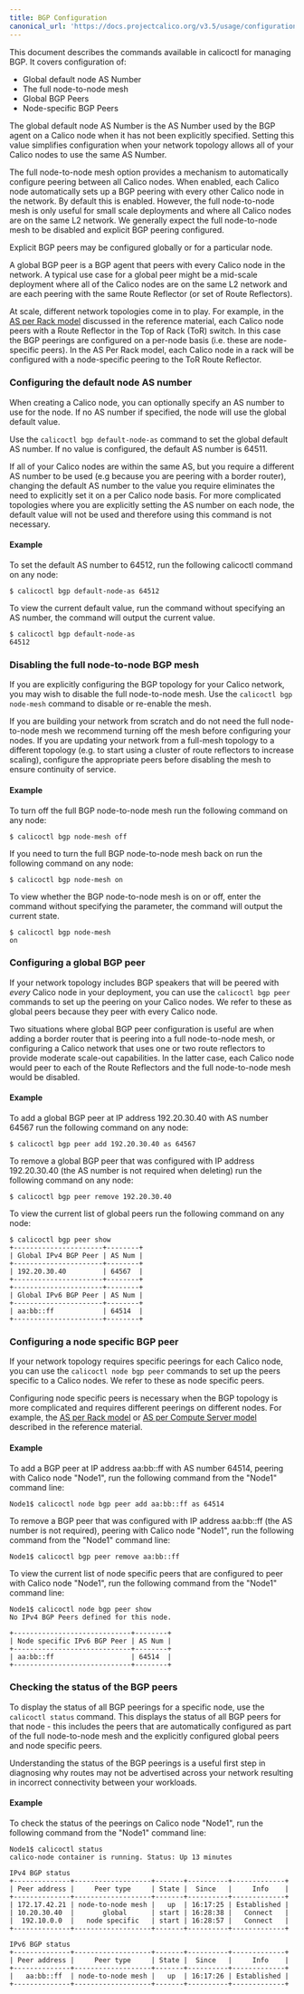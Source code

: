 ```yaml
---
title: BGP Configuration
canonical_url: 'https://docs.projectcalico.org/v3.5/usage/configuration/bgp'
---
```


This document describes the commands available in calicoctl for managing BGP.
It covers configuration of:

-  Global default node AS Number
-  The full node-to-node mesh
-  Global BGP Peers
-  Node-specific BGP Peers

The global default node AS Number is the AS Number used by the BGP agent on a
Calico node when it has not been explicitly specified.  Setting this value
simplifies configuration when your network topology allows all of your Calico
nodes to use the same AS Number.

The full node-to-node mesh option provides a mechanism to automatically
configure peering between all Calico nodes.  When enabled, each Calico node
automatically sets up a BGP peering with every other Calico node in the
network.  By default this is enabled.  However, the full node-to-node mesh is
only useful for small scale deployments and where all Calico nodes are on the
same L2 network.  We generally expect the full node-to-node mesh to be disabled
and explicit BGP peering configured.

Explicit BGP peers may be configured globally or for a particular node.

A global BGP peer is a BGP agent that peers with every Calico node in the
network.  A typical use case for a global peer might be a mid-scale
deployment where all of the Calico nodes are on the same L2 network and are
each peering with the same Route Reflector (or set of Route Reflectors).

At scale, different network topologies come in to play.  For example, in the
[AS per Rack model]({{site.baseurl}}/{{page.version}}/reference/private-cloud/l3-interconnect-fabric#the-as-per-rack-model)
discussed in the reference material, each Calico node peers with
a Route Reflector in the Top of Rack (ToR) switch.  In this case the BGP
peerings are configured on a per-node basis (i.e. these are node-specific
peers).  In the AS Per Rack model, each Calico node in a rack will be
configured with a node-specific peering to the ToR Route Reflector.

### Configuring the default node AS number

When creating a Calico node, you can optionally specify an AS number to use for
the node.  If no AS number if specified, the node will use the global default
value.

Use the `calicoctl bgp default-node-as` command to set the global default AS
number.  If no value is configured, the default AS number is 64511.

If all of your Calico nodes are within the same AS, but you require a
different AS number to be used (e.g because you are peering with a border
router), changing the default AS number to the value you require eliminates
the need to explicitly set it on a per Calico node basis.  For more
complicated topologies where you are explicitly setting the AS number on each
node, the default value will not be used and therefore using this command is
not necessary.

#### Example

To set the default AS number to 64512, run the following calicoctl command on
any node:

	$ calicoctl bgp default-node-as 64512

To view the current default value, run the command without specifying an AS
number, the command will output the current value.

	$ calicoctl bgp default-node-as
	64512


### Disabling the full node-to-node BGP mesh

If you are explicitly configuring the BGP topology for your Calico network,
you may wish to disable the full node-to-node mesh.  Use the
`calicoctl bgp node-mesh` command to disable or re-enable the mesh.

If you are building your network from scratch and do not need the full
node-to-node mesh we recommend turning off the mesh before configuring your
nodes.  If you are updating your network from a full-mesh topology to a
different topology (e.g. to start using a cluster of route reflectors to
increase scaling), configure the appropriate peers before disabling the mesh
to ensure continuity of service.

#### Example

To turn off the full BGP node-to-node mesh run the following command on any
node:

	$ calicoctl bgp node-mesh off

If you need to turn the full BGP node-to-node mesh back on run the following
command on any node:

	$ calicoctl bgp node-mesh on

To view whether the BGP node-to-node mesh is on or off, enter the command
without specifying the parameter, the command will output the current state.

	$ calicoctl bgp node-mesh
	on


### Configuring a global BGP peer

If your network topology includes BGP speakers that will be peered with *every*
Calico node in your deployment, you can use the `calicoctl bgp peer` commands
to set up the peering on your Calico nodes.  We refer to these as global peers
because they peer with every Calico node.

Two situations where global BGP peer configuration is useful are when adding
a border router that is peering into a full node-to-node mesh, or configuring
a Calico network that uses one or two route reflectors to provide moderate
scale-out capabilities.  In the latter case, each Calico node would peer to
each of the Route Reflectors and the full node-to-node mesh would be
disabled.

#### Example

To add a global BGP peer at IP address 192.20.30.40 with AS number 64567 run
the following command on any node:

	$ calicoctl bgp peer add 192.20.30.40 as 64567

To remove a global BGP peer that was configured with IP address 192.20.30.40
(the AS number is not required when deleting) run the following command on any
node:

	$ calicoctl bgp peer remove 192.20.30.40

To view the current list of global peers run the following command on any node:

	$ calicoctl bgp peer show
	+----------------------+--------+
	| Global IPv4 BGP Peer | AS Num |
	+----------------------+--------+
	| 192.20.30.40         | 64567  |
	+----------------------+--------+
	+----------------------+--------+
	| Global IPv6 BGP Peer | AS Num |
	+----------------------+--------+
	| aa:bb::ff            | 64514  |
	+----------------------+--------+


### Configuring a node specific BGP peer

If your network topology requires specific peerings for each Calico node, you
can use the `calicoctl node bgp peer` commands to set up the peers specific to
a Calico nodes.  We refer to these as node specific peers.

Configuring node specific peers is necessary when the BGP topology is more
complicated and requires different peerings on different nodes.  For example,
the
[AS per Rack model]({{site.baseurl}}/{{page.version}}/reference/private-cloud/l3-interconnect-fabric#the-as-per-rack-model)
or
[AS per Compute Server model]({{site.baseurl}}/{{page.version}}/reference/private-cloud/l3-interconnect-fabric#the-as-per-compute-server-model)
described in the reference material.

#### Example

To add a BGP peer at IP address aa:bb::ff with AS number 64514,
peering with Calico node "Node1", run the following command from the "Node1"
command line:

	Node1$ calicoctl node bgp peer add aa:bb::ff as 64514

To remove a BGP peer that was configured with IP address aa:bb::ff (the AS
number is not required), peering with Calico node "Node1", run the following
command from the "Node1" command line:

	Node1$ calicoctl bgp peer remove aa:bb::ff

To view the current list of node specific peers that are configured to peer
with Calico node "Node1", run the following command from the "Node1" command
line:

	Node1$ calicoctl node bgp peer show
	No IPv4 BGP Peers defined for this node.

	+-----------------------------+--------+
	| Node specific IPv6 BGP Peer | AS Num |
	+-----------------------------+--------+
	| aa:bb::ff                   | 64514  |
	+-----------------------------+--------+


### Checking the status of the BGP peers

To display the status of all BGP peerings for a specific node, use the
`calicoctl status` command.  This displays the status of all BGP peers for
that node - this includes the peers that are automatically configured as part
of the full node-to-node mesh and the explicitly configured global peers and
node specific peers.

Understanding the status of the BGP peerings is a useful first step in
diagnosing why routes may not be advertised across your network resulting in
incorrect connectivity between your workloads.

#### Example

To check the status of the peerings on Calico node "Node1", run
the following command from the "Node1" command line:

	Node1$ calicoctl status
	calico-node container is running. Status: Up 13 minutes

	IPv4 BGP status
	+--------------+-------------------+-------+----------+-------------+
	| Peer address |     Peer type     | State |  Since   |     Info    |
	+--------------+-------------------+-------+----------+-------------+
	| 172.17.42.21 | node-to-node mesh |   up  | 16:17:25 | Established |
	| 10.20.30.40  |       global      | start | 16:28:38 |   Connect   |
	|  192.10.0.0  |   node specific   | start | 16:28:57 |   Connect   |
	+--------------+-------------------+-------+----------+-------------+

	IPv6 BGP status
	+--------------+-------------------+-------+----------+-------------+
	| Peer address |     Peer type     | State |  Since   |     Info    |
	+--------------+-------------------+-------+----------+-------------+
	|   aa:bb::ff  | node-to-node mesh |   up  | 16:17:26 | Established |
	+--------------+-------------------+-------+----------+-------------+
